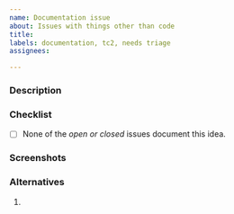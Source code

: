 ```yaml
---
name: Documentation issue
about: Issues with things other than code
title:
labels: documentation, tc2, needs triage
assignees:

---
```


### Description
<!--
A clear and concise description of what the idea is
-->

### Checklist
<!-- You do not have to answer "yes" to all of these to suggest an idea -->
- [ ] None of the *open or closed* issues document this idea.

### Screenshots
<!-- Add screenshots to help explain your idea -->

### Alternatives
<!-- Alternative implementations of this idea -->
1.
